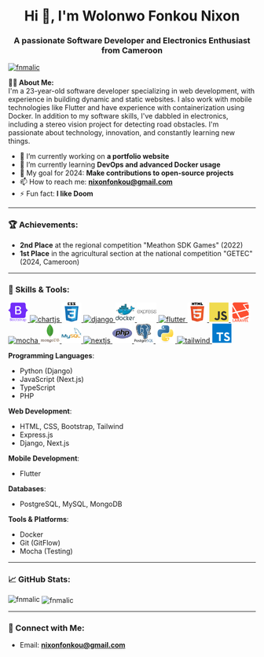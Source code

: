 <h1 align="center">Hi 👋, I'm Wolonwo Fonkou Nixon</h1>
<h3 align="center">A passionate Software Developer and Electronics Enthusiast from Cameroon</h3>

<p align="left"> <a href="https://github.com/ryo-ma/github-profile-trophy"><img src="https://github-profile-trophy.vercel.app/?username=fnmalic" alt="fnmalic" /></a> </p>

<p align="left"> 
  <strong>🧑‍💻 About Me:</strong><br>
  I'm a 23-year-old software developer specializing in web development, with experience in building dynamic and static websites. I also work with mobile technologies like Flutter and have experience with containerization using Docker. In addition to my software skills, I've dabbled in electronics, including a stereo vision project for detecting road obstacles. I'm passionate about technology, innovation, and constantly learning new things.
</p>

- 🔭 I’m currently working on **a portfolio website**
- 🌱 I’m currently learning **DevOps and advanced Docker usage**
- 🎯 My goal for 2024: **Make contributions to open-source projects**
- 📫 How to reach me: **nixonfonkou@gmail.com**
- ⚡ Fun fact: **I like Doom**

---

### 🏆 Achievements:
- **2nd Place** at the regional competition "Meathon SDK Games" (2022)
- **1st Place** in the agricultural section at the national competition "GETEC" (2024, Cameroon)

---

### 🚀 Skills & Tools:
<p align="left"> <a href="https://getbootstrap.com" target="_blank" rel="noreferrer"> <img src="https://raw.githubusercontent.com/devicons/devicon/master/icons/bootstrap/bootstrap-plain-wordmark.svg" alt="bootstrap" width="40" height="40"/> </a> <a href="https://www.chartjs.org" target="_blank" rel="noreferrer"> <img src="https://www.chartjs.org/media/logo-title.svg" alt="chartjs" width="40" height="40"/> </a> <a href="https://www.w3schools.com/css/" target="_blank" rel="noreferrer"> <img src="https://raw.githubusercontent.com/devicons/devicon/master/icons/css3/css3-original-wordmark.svg" alt="css3" width="40" height="40"/> </a> <a href="https://www.djangoproject.com/" target="_blank" rel="noreferrer"> <img src="https://cdn.worldvectorlogo.com/logos/django.svg" alt="django" width="40" height="40"/> </a> <a href="https://www.docker.com/" target="_blank" rel="noreferrer"> <img src="https://raw.githubusercontent.com/devicons/devicon/master/icons/docker/docker-original-wordmark.svg" alt="docker" width="40" height="40"/> </a> <a href="https://expressjs.com" target="_blank" rel="noreferrer"> <img src="https://raw.githubusercontent.com/devicons/devicon/master/icons/express/express-original-wordmark.svg" alt="express" width="40" height="40"/> </a> <a href="https://flutter.dev" target="_blank" rel="noreferrer"> <img src="https://www.vectorlogo.zone/logos/flutterio/flutterio-icon.svg" alt="flutter" width="40" height="40"/> </a> <a href="https://www.w3.org/html/" target="_blank" rel="noreferrer"> <img src="https://raw.githubusercontent.com/devicons/devicon/master/icons/html5/html5-original-wordmark.svg" alt="html5" width="40" height="40"/> </a> <a href="https://developer.mozilla.org/en-US/docs/Web/JavaScript" target="_blank" rel="noreferrer"> <img src="https://raw.githubusercontent.com/devicons/devicon/master/icons/javascript/javascript-original.svg" alt="javascript" width="40" height="40"/> </a> <a href="https://laravel.com/" target="_blank" rel="noreferrer"> <img src="https://raw.githubusercontent.com/devicons/devicon/master/icons/laravel/laravel-plain-wordmark.svg" alt="laravel" width="40" height="40"/> </a> <a href="https://mochajs.org" target="_blank" rel="noreferrer"> <img src="https://www.vectorlogo.zone/logos/mochajs/mochajs-icon.svg" alt="mocha" width="40" height="40"/> </a> <a href="https://www.mongodb.com/" target="_blank" rel="noreferrer"> <img src="https://raw.githubusercontent.com/devicons/devicon/master/icons/mongodb/mongodb-original-wordmark.svg" alt="mongodb" width="40" height="40"/> </a> <a href="https://www.mysql.com/" target="_blank" rel="noreferrer"> <img src="https://raw.githubusercontent.com/devicons/devicon/master/icons/mysql/mysql-original-wordmark.svg" alt="mysql" width="40" height="40"/> </a> <a href="https://nextjs.org/" target="_blank" rel="noreferrer"> <img src="https://cdn.worldvectorlogo.com/logos/nextjs-2.svg" alt="nextjs" width="40" height="40"/> </a> <a href="https://www.php.net" target="_blank" rel="noreferrer"> <img src="https://raw.githubusercontent.com/devicons/devicon/master/icons/php/php-original.svg" alt="php" width="40" height="40"/> </a> <a href="https://www.postgresql.org" target="_blank" rel="noreferrer"> <img src="https://raw.githubusercontent.com/devicons/devicon/master/icons/postgresql/postgresql-original-wordmark.svg" alt="postgresql" width="40" height="40"/> </a> <a href="https://www.python.org" target="_blank" rel="noreferrer"> <img src="https://raw.githubusercontent.com/devicons/devicon/master/icons/python/python-original.svg" alt="python" width="40" height="40"/> </a> <a href="https://tailwindcss.com/" target="_blank" rel="noreferrer"> <img src="https://www.vectorlogo.zone/logos/tailwindcss/tailwindcss-icon.svg" alt="tailwind" width="40" height="40"/> </a> <a href="https://www.typescriptlang.org/" target="_blank" rel="noreferrer"> <img src="https://raw.githubusercontent.com/devicons/devicon/master/icons/typescript/typescript-original.svg" alt="typescript" width="40" height="40"/> </a> </p>

**Programming Languages**:
- Python (Django)
- JavaScript (Next.js)
- TypeScript
- PHP

**Web Development**:
- HTML, CSS, Bootstrap, Tailwind
- Express.js
- Django, Next.js

**Mobile Development**:
- Flutter

**Databases**:
- PostgreSQL, MySQL, MongoDB

**Tools & Platforms**:
- Docker
- Git (GitFlow)
- Mocha (Testing)

---

### 📈 GitHub Stats:
<p><img align="left" src="https://github-readme-stats.vercel.app/api/top-langs?username=fnmalic&show_icons=true&locale=en&layout=compact" alt="fnmalic" /></p>
<p>&nbsp;<img align="center" src="https://github-readme-stats.vercel.app/api?username=fnmalic&show_icons=true&locale=en" alt="fnmalic" /></p>

---

### 🔗 Connect with Me:
- Email: **nixonfonkou@gmail.com**
